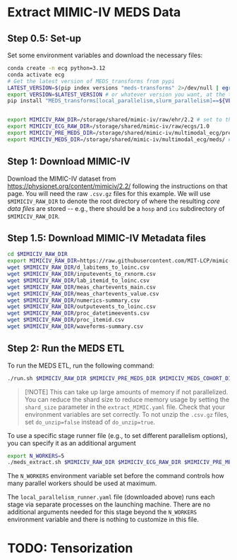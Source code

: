 # Extract MIMIC-IV MEDS Data

## Step 0.5: Set-up

Set some environment variables and download the necessary files:

```bash
conda create -n ecg python=3.12
conda activate ecg
# Get the latest version of MEDS_transforms from pypi
LATEST_VERSION=$(pip index versions "meds-transforms" 2>/dev/null | egrep -o '([0-9]+\.){2}[0-9]+' | head -n 1)
export VERSION=$LATEST_VERSION # or whatever version you want, at the time of writing this is "0.0.8"
pip install "MEDS_transforms[local_parallelism,slurm_parallelism]==${VERSION} wfdb"


export MIMICIV_RAW_DIR=/storage/shared/mimic-iv/raw/ehr/2.2 # set to the directory in which you want to store the raw MIMIC-IV data
export MIMICIV_ECG_RAW_DIR=/storage/shared/mimic-iv/raw/ecgs/1.0
export MIMICIV_PRE_MEDS_DIR=/storage/shared/mimic-iv/multimodal_ecg/pre_meds/ # set to the directory in which you want to store the intermediate MEDS MIMIC-IV data
export MIMICIV_MEDS_DIR=/storage/shared/mimic-iv/multimodal_ecg/meds/ # set to the directory in which you want to store the final MEDS MIMIC-IV data
```

## Step 1: Download MIMIC-IV

Download the MIMIC-IV dataset from https://physionet.org/content/mimiciv/2.2/ following the instructions on
that page. You will need the raw `.csv.gz` files for this example. We will use `$MIMICIV_RAW_DIR` to denote
the root directory of where the resulting _core data files_ are stored -- e.g., there should be a `hosp` and
`icu` subdirectory of `$MIMICIV_RAW_DIR`.

## Step 1.5: Download MIMIC-IV Metadata files

```bash
cd $MIMICIV_RAW_DIR
export MIMICIV_RAW_DIR=https://raw.githubusercontent.com/MIT-LCP/mimic-code/v2.4.0/mimic-iv/concepts/concept_map
wget $MIMICIV_RAW_DIR/d_labitems_to_loinc.csv
wget $MIMICIV_RAW_DIR/inputevents_to_rxnorm.csv
wget $MIMICIV_RAW_DIR/lab_itemid_to_loinc.csv
wget $MIMICIV_RAW_DIR/meas_chartevents_main.csv
wget $MIMICIV_RAW_DIR/meas_chartevents_value.csv
wget $MIMICIV_RAW_DIR/numerics-summary.csv
wget $MIMICIV_RAW_DIR/outputevents_to_loinc.csv
wget $MIMICIV_RAW_DIR/proc_datetimeevents.csv
wget $MIMICIV_RAW_DIR/proc_itemid.csv
wget $MIMICIV_RAW_DIR/waveforms-summary.csv
```

## Step 2: Run the MEDS ETL

To run the MEDS ETL, run the following command:

```bash
./run.sh $MIMICIV_RAW_DIR $MIMICIV_PRE_MEDS_DIR $MIMICIV_MEDS_COHORT_DIR do_unzip=true
```

> \[!NOTE\]
> This can take up large amounts of memory if not parallelized. You can reduce the shard size to reduce memory usage by setting the `shard_size` parameter in the `extract_MIMIC.yaml` file.
> Check that your environment variables are set correctly.
> To not unzip the `.csv.gz` files, set `do_unzip=false` instead of `do_unzip=true`.

To use a specific stage runner file (e.g., to set different parallelism options), you can specify it as an
additional argument

```bash
export N_WORKERS=5
./meds_extract.sh $MIMICIV_RAW_DIR $MIMICIV_ECG_RAW_DIR $MIMICIV_PRE_MEDS_DIR $MIMICIV_MEDS_DIR do_unzip=true stage_runner_fp=configs/local_parallelism_runner.yaml
```

The `N_WORKERS` environment variable set before the command controls how many parallel workers should be used
at maximum.

The `local_parallelism_runner.yaml` file (downloaded above) runs each stage via separate processes on the
launching machine. There are no additional arguments needed for this stage beyond the `N_WORKERS` environment
variable and there is nothing to customize in this file.

# TODO: Tensorization
